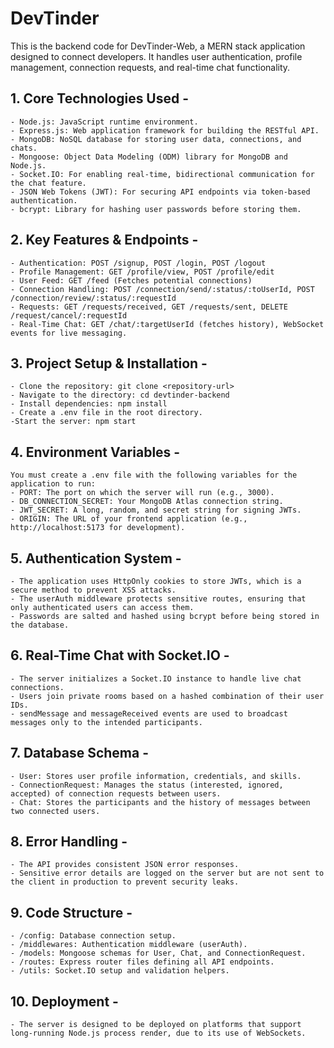 # DevTinder

This is the backend code for DevTinder-Web, a MERN stack application designed to connect developers.
It handles user authentication, profile management, connection requests, and real-time chat functionality.

## 1. Core Technologies Used -
    - Node.js: JavaScript runtime environment.
    - Express.js: Web application framework for building the RESTful API.
    - MongoDB: NoSQL database for storing user data, connections, and chats.
    - Mongoose: Object Data Modeling (ODM) library for MongoDB and Node.js.
    - Socket.IO: For enabling real-time, bidirectional communication for the chat feature.
    - JSON Web Tokens (JWT): For securing API endpoints via token-based authentication.
    - bcrypt: Library for hashing user passwords before storing them.
## 2. Key Features & Endpoints -
    - Authentication: POST /signup, POST /login, POST /logout
    - Profile Management: GET /profile/view, POST /profile/edit
    - User Feed: GET /feed (Fetches potential connections)
    - Connection Handling: POST /connection/send/:status/:toUserId, POST /connection/review/:status/:requestId
    - Requests: GET /requests/received, GET /requests/sent, DELETE /request/cancel/:requestId
    - Real-Time Chat: GET /chat/:targetUserId (fetches history), WebSocket events for live messaging.
## 3. Project Setup & Installation -
    - Clone the repository: git clone <repository-url>
    - Navigate to the directory: cd devtinder-backend
    - Install dependencies: npm install
    - Create a .env file in the root directory.
    -Start the server: npm start
## 4. Environment Variables -
    You must create a .env file with the following variables for the application to run:
    - PORT: The port on which the server will run (e.g., 3000).
    - DB_CONNECTION_SECRET: Your MongoDB Atlas connection string.
    - JWT_SECRET: A long, random, and secret string for signing JWTs.
    - ORIGIN: The URL of your frontend application (e.g., http://localhost:5173 for development).
## 5. Authentication System -
    - The application uses HttpOnly cookies to store JWTs, which is a secure method to prevent XSS attacks.
    - The userAuth middleware protects sensitive routes, ensuring that only authenticated users can access them.
    - Passwords are salted and hashed using bcrypt before being stored in the database.
## 6. Real-Time Chat with Socket.IO -
    - The server initializes a Socket.IO instance to handle live chat connections.
    - Users join private rooms based on a hashed combination of their user IDs.
    - sendMessage and messageReceived events are used to broadcast messages only to the intended participants.
## 7. Database Schema -
    - User: Stores user profile information, credentials, and skills.
    - ConnectionRequest: Manages the status (interested, ignored, accepted) of connection requests between users.
    - Chat: Stores the participants and the history of messages between two connected users.
## 8. Error Handling -
    - The API provides consistent JSON error responses.
    - Sensitive error details are logged on the server but are not sent to the client in production to prevent security leaks.
## 9. Code Structure -
    - /config: Database connection setup.
    - /middlewares: Authentication middleware (userAuth).
    - /models: Mongoose schemas for User, Chat, and ConnectionRequest.
    - /routes: Express router files defining all API endpoints.
    - /utils: Socket.IO setup and validation helpers.
## 10. Deployment -
    - The server is designed to be deployed on platforms that support long-running Node.js process render, due to its use of WebSockets.